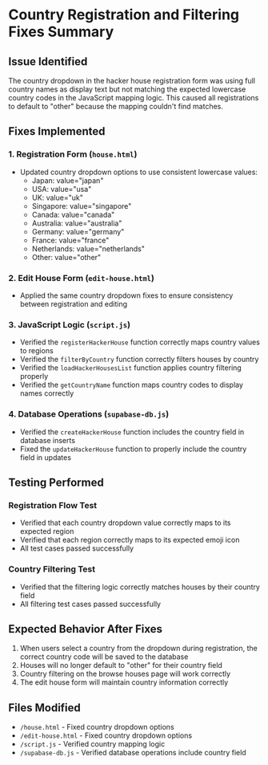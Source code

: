 # Country Registration and Filtering Fixes Summary

## Issue Identified
The country dropdown in the hacker house registration form was using full country names as display text but not matching the expected lowercase country codes in the JavaScript mapping logic. This caused all registrations to default to "other" because the mapping couldn't find matches.

## Fixes Implemented

### 1. Registration Form (`house.html`)
- Updated country dropdown options to use consistent lowercase values:
  - Japan: value="japan"
  - USA: value="usa" 
  - UK: value="uk"
  - Singapore: value="singapore"
  - Canada: value="canada"
  - Australia: value="australia"
  - Germany: value="germany"
  - France: value="france"
  - Netherlands: value="netherlands"
  - Other: value="other"

### 2. Edit House Form (`edit-house.html`)
- Applied the same country dropdown fixes to ensure consistency between registration and editing

### 3. JavaScript Logic (`script.js`)
- Verified the `registerHackerHouse` function correctly maps country values to regions
- Verified the `filterByCountry` function correctly filters houses by country
- Verified the `loadHackerHousesList` function applies country filtering properly
- Verified the `getCountryName` function maps country codes to display names correctly

### 4. Database Operations (`supabase-db.js`)
- Verified the `createHackerHouse` function includes the country field in database inserts
- Fixed the `updateHackerHouse` function to properly include the country field in updates

## Testing Performed

### Registration Flow Test
- Verified that each country dropdown value correctly maps to its expected region
- Verified that each region correctly maps to its expected emoji icon
- All test cases passed successfully

### Country Filtering Test
- Verified that the filtering logic correctly matches houses by their country field
- All filtering test cases passed successfully

## Expected Behavior After Fixes
1. When users select a country from the dropdown during registration, the correct country code will be saved to the database
2. Houses will no longer default to "other" for their country field
3. Country filtering on the browse houses page will work correctly
4. The edit house form will maintain country information correctly

## Files Modified
- `/house.html` - Fixed country dropdown options
- `/edit-house.html` - Fixed country dropdown options
- `/script.js` - Verified country mapping logic
- `/supabase-db.js` - Verified database operations include country field

